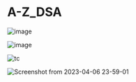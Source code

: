 # A-Z_DSA

![image](https://github.com/user-attachments/assets/d13d1c88-4b85-41cb-bfa6-459db21429ea)

![image](https://github.com/user-attachments/assets/f91e6562-7a58-4dcf-b0c7-a1ce8f2e6276)

![tc](https://user-images.githubusercontent.com/68527818/230705872-dbe0d6a3-b9ad-41ba-a370-054ddbc4e86d.jpg)

![Screenshot from 2023-04-06 23-59-01](https://user-images.githubusercontent.com/68527818/230705862-261a19a3-61d5-428c-8629-d637562609e3.png)
